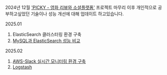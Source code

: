 2024년 12월 ['PICKY - 영화 리뷰와 소셜플랫폼'](https://github.com/LG-Uplus-Movie-SNS-PICKY/PICKY-BE) 프로젝트 마무리 이후 개인적으로 공부하고싶었던 기술이나 성능 개선에 대해 업데이트 하고있습니다.

2025.01
1. ElasticSearch 클러스터링 환경 구축
2. [MySQL과 ElasticSearch 성능 비교](https://velog.io/@p_l_colline/MySQL-n-gram-VS-ElasticSearch-%EC%84%B1%EB%8A%A5-%EB%B9%84%EA%B5%90-ElasticSearch-%EB%8F%84%EC%9E%85%EA%B8%B0)

2025.02
1. [AWS-Slack 실시간 모니터링 환경 구축](https://velog.io/@p_l_colline/AWS-Slack-%EC%8B%A4%EC%8B%9C%EA%B0%84-%EB%AA%A8%EB%8B%88%ED%84%B0%EB%A7%81-%ED%99%98%EA%B2%BD-%EA%B5%AC%EC%B6%95-Docker)
2. [Logstash](https://velog.io/@p_l_colline/Elastic-Stack-Logstash)
